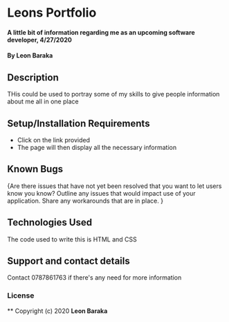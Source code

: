 # Leons Portfolio
#### A little bit of information regarding me as an upcoming software developer, 4/27/2020
#### By **Leon Baraka**
## Description
THis could be used to portray some of my skills to give people information about me all in one place
## Setup/Installation Requirements
* Click on the link provided
* The page will then display all the necessary information
## Known Bugs
{Are there issues that have not yet been resolved that you want to let users know you know? Outline any issues that would impact use of your application. Share any workarounds that are in place. }
## Technologies Used
The code used to write this is HTML and CSS
## Support and contact details
Contact 0787861763 if there's any need for more information
### License
**
Copyright (c) 2020 **Leon Baraka** 
